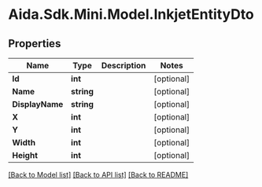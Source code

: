 # Aida.Sdk.Mini.Model.InkjetEntityDto

## Properties

Name | Type | Description | Notes
------------ | ------------- | ------------- | -------------
**Id** | **int** |  | [optional] 
**Name** | **string** |  | [optional] 
**DisplayName** | **string** |  | [optional] 
**X** | **int** |  | [optional] 
**Y** | **int** |  | [optional] 
**Width** | **int** |  | [optional] 
**Height** | **int** |  | [optional] 

[[Back to Model list]](../README.md#documentation-for-models) [[Back to API list]](../README.md#documentation-for-api-endpoints) [[Back to README]](../README.md)

